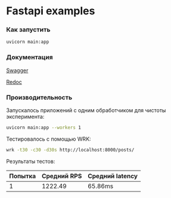 # Fastapi examples

### Как запустить

```bash
uvicorn main:app
```

### Документация

[Swagger](http://127.0.0.1:8000/docs)

[Redoc](http://127.0.0.1:8000/redoc)


### Производительность

Запускалось приложений с одним обработчиком для чистоты эксперимента:

```bash
uvicorn main:app --workers 1
```

Тестировалось с помощью WRK:

```bash
wrk -t30 -c30 -d30s http://localhost:8000/posts/
```

Результаты тестов:

|Попытка|Средний RPS|Средний latency|
|---|---|---|
|1|1222.49|65.86ms|
